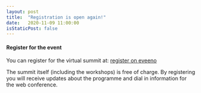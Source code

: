 ```yaml
---
layout: post
title:  "Registration is open again!"
date:   2020-11-09 11:00:00
isStaticPost: false
---
```

#### Register for the event

You can register for the virtual summit at: [register on eveeno](https://eveeno.com/geonode-summit-2020)

The summit itself (including the workshops) is free of charge. By registering you will receive updates about the programme and dial in 
information for the web conference.

